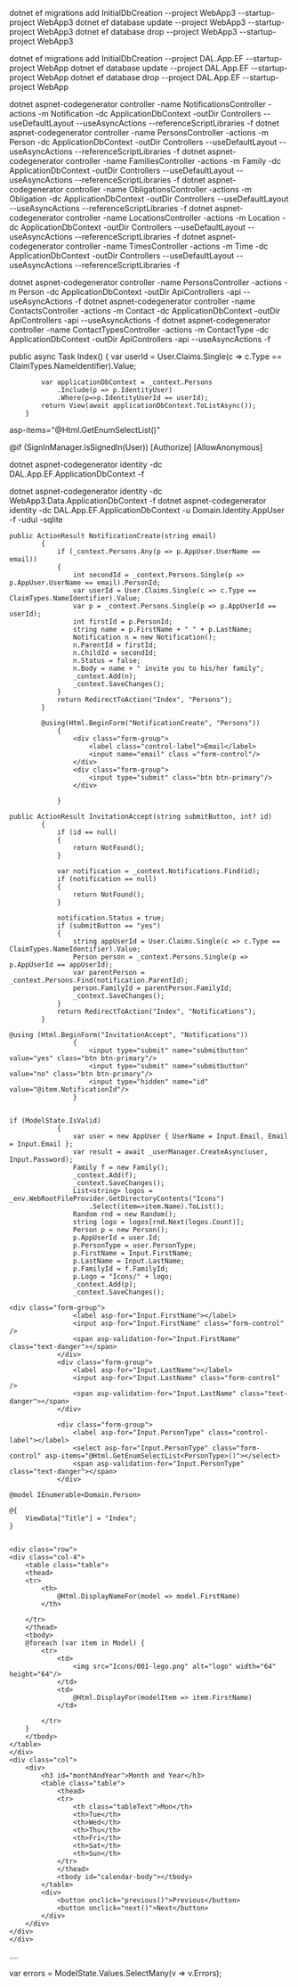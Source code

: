 dotnet ef migrations add InitialDbCreation --project WebApp3 --startup-project WebApp3
dotnet ef database update --project WebApp3 --startup-project WebApp3
dotnet ef database drop --project WebApp3 --startup-project WebApp3

dotnet ef migrations add InitialDbCreation --project DAL.App.EF --startup-project WebApp
dotnet ef database update --project DAL.App.EF --startup-project WebApp
dotnet ef database drop --project DAL.App.EF --startup-project WebApp

dotnet aspnet-codegenerator controller -name NotificationsController          -actions -m Notification          -dc ApplicationDbContext -outDir Controllers --useDefaultLayout --useAsyncActions --referenceScriptLibraries -f
dotnet aspnet-codegenerator controller -name PersonsController          -actions -m Person          -dc ApplicationDbContext -outDir Controllers --useDefaultLayout --useAsyncActions --referenceScriptLibraries -f
dotnet aspnet-codegenerator controller -name FamiliesController       -actions -m Family        -dc ApplicationDbContext -outDir Controllers --useDefaultLayout --useAsyncActions --referenceScriptLibraries -f
dotnet aspnet-codegenerator controller -name ObligationsController          -actions -m Obligation          -dc ApplicationDbContext -outDir Controllers --useDefaultLayout --useAsyncActions --referenceScriptLibraries -f
dotnet aspnet-codegenerator controller -name LocationsController   -actions -m Location   -dc ApplicationDbContext -outDir Controllers --useDefaultLayout --useAsyncActions --referenceScriptLibraries -f
dotnet aspnet-codegenerator controller -name TimesController   -actions -m Time   -dc ApplicationDbContext -outDir Controllers --useDefaultLayout --useAsyncActions --referenceScriptLibraries -f


dotnet aspnet-codegenerator controller -name PersonsController -actions -m Person -dc ApplicationDbContext -outDir ApiControllers -api --useAsyncActions  -f
dotnet aspnet-codegenerator controller -name ContactsController -actions -m Contact -dc ApplicationDbContext -outDir ApiControllers -api --useAsyncActions  -f
dotnet aspnet-codegenerator controller -name ContactTypesController -actions -m ContactType -dc ApplicationDbContext -outDir ApiControllers -api --useAsyncActions  -f

public async Task<IActionResult> Index()
        {
            var userId = User.Claims.Single(c => c.Type == ClaimTypes.NameIdentifier).Value;
            
            var applicationDbContext = _context.Persons
                .Include(p => p.IdentityUser)
                .Where(p=>p.IdentityUserId == userId);
            return View(await applicationDbContext.ToListAsync());
        }
        
asp-items="@Html.GetEnumSelectList<PersonType>()"

@if (SignInManager.IsSignedIn(User))
[Authorize]
[AllowAnonymous]
                        

dotnet aspnet-codegenerator identity -dc DAL.App.EF.ApplicationDbContext  -f

dotnet aspnet-codegenerator identity -dc WebApp3.Data.ApplicationDbContext -f
dotnet aspnet-codegenerator identity -dc DAL.App.EF.ApplicationDbContext -u Domain.Identity.AppUser -f -udui
 -sqlite


~~~Person
public ActionResult NotificationCreate(string email)
        {
            if (_context.Persons.Any(p => p.AppUser.UserName == email))
            {
                int secondId = _context.Persons.Single(p => p.AppUser.UserName == email).PersonId;
                var userId = User.Claims.Single(c => c.Type == ClaimTypes.NameIdentifier).Value;
                var p = _context.Persons.Single(p => p.AppUserId == userId);
                int firstId = p.PersonId;
                string name = p.FirstName + " " + p.LastName;
                Notification n = new Notification();
                n.ParentId = firstId;
                n.ChildId = secondId;
                n.Status = false;
                n.Body = name + " invite you to his/her family";
                _context.Add(n);
                _context.SaveChanges();
            }
            return RedirectToAction("Index", "Persons");
        }
        
        @using(Html.BeginForm("NotificationCreate", "Persons"))
            {
                <div class="form-group">
                    <label class="control-label">Email</label>
                    <input name="email" class ="form-control"/>
                </div>
                <div class="form-group">
                    <input type="submit" class="btn btn-primary"/>
                </div>
                
            }
~~~

~~~Notification
public ActionResult InvitationAccept(string submitButton, int? id)
        {
            if (id == null)
            {
                return NotFound();
            }

            var notification = _context.Notifications.Find(id);
            if (notification == null)
            {
                return NotFound();
            }

            notification.Status = true;
            if (submitButton == "yes")
            {
                string appUserId = User.Claims.Single(c => c.Type == ClaimTypes.NameIdentifier).Value;
                Person person = _context.Persons.Single(p => p.AppUserId == appUserId);
                var parentPerson = _context.Persons.Find(notification.ParentId);
                person.FamilyId = parentPerson.FamilyId;
                _context.SaveChanges();
            }
            return RedirectToAction("Index", "Notifications");
        }

@using (Html.BeginForm("InvitationAccept", "Notifications"))
                {
                    <input type="submit" name="submitbutton" value="yes" class="btn btn-primary"/>
                    <input type="submit" name="submitbutton" value="no" class="btn btn-primary"/>
                    <input type="hidden" name="id" value="@item.NotificationId"/>
                }


~~~
~~~REGISTER
if (ModelState.IsValid)
            {
                var user = new AppUser { UserName = Input.Email, Email = Input.Email };
                var result = await _userManager.CreateAsync(user, Input.Password);
                Family f = new Family();
                _context.Add(f);
                _context.SaveChanges();
                List<string> logos = _env.WebRootFileProvider.GetDirectoryContents("Icons")
                    .Select(item=>item.Name).ToList();
                Random rnd = new Random();
                string logo = logos[rnd.Next(logos.Count)];
                Person p = new Person();
                p.AppUserId = user.Id;
                p.PersonType = user.PersonType;
                p.FirstName = Input.FirstName;
                p.LastName = Input.LastName;
                p.FamilyId = f.FamilyId;
                p.Logo = "Icons/" + logo;
                _context.Add(p);
                _context.SaveChanges();

<div class="form-group">
                <label asp-for="Input.FirstName"></label>
                <input asp-for="Input.FirstName" class="form-control" />
                <span asp-validation-for="Input.FirstName" class="text-danger"></span>
            </div>
            <div class="form-group">
                <label asp-for="Input.LastName"></label>
                <input asp-for="Input.LastName" class="form-control" />
                <span asp-validation-for="Input.LastName" class="text-danger"></span>
            </div>
            
            <div class="form-group">
                <label asp-for="Input.PersonType" class="control-label"></label>
                <select asp-for="Input.PersonType" class="form-control" asp-items="@Html.GetEnumSelectList<PersonType>()"></select>
                <span asp-validation-for="Input.PersonType" class="text-danger"></span>
            </div>
~~~

~~~person index
@model IEnumerable<Domain.Person>

@{
    ViewData["Title"] = "Index";
}


<div class="row">
<div class="col-4">
    <table class="table">
    <thead>
    <tr>
        <th>
            @Html.DisplayNameFor(model => model.FirstName)
        </th>
        
    </tr>
    </thead>
    <tbody>
    @foreach (var item in Model) {
        <tr>
            <td>
                <img src="Icons/001-lego.png" alt="logo" width="64" height="64"/>
            </td>
            <td>
                @Html.DisplayFor(modelItem => item.FirstName)
            </td>

        </tr>
    }
    </tbody>
</table>
</div>
<div class="col">
    <div>
        <h3 id="monthAndYear">Month and Year</h3>
        <table class="table">
            <thead>
            <tr>
                <th class="tableText">Mon</th>
                <th>Tue</th>
                <th>Wed</th>
                <th>Thu</th>
                <th>Fri</th>
                <th>Sat</th>
                <th>Sun</th>
            </tr>
            </thead>
            <tbody id="calendar-body"></tbody>
        </table>
        <div>
            <button onclick="previous()">Previous</button>
            <button onclick="next()">Next</button>
        </div>
    </div>
</div>
</div>
~~~


<form action="/ControllerName/ActionName" asp-action="Register" method="post" role="form" class="ui large form">
....
</form>

var errors = ModelState.Values.SelectMany(v => v.Errors);



